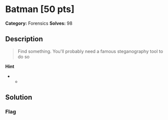 # Batman [50 pts]

**Category:** Forensics
**Solves:** 98

## Description
>Find something. You'll probably need a famous steganography tool to do so

**Hint**
* -

## Solution

### Flag

